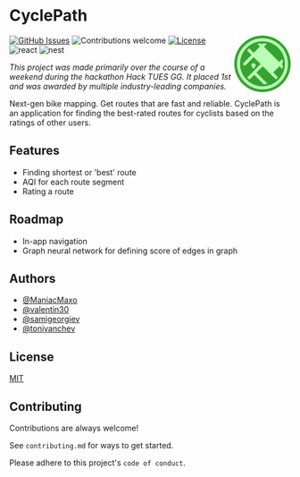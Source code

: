 # CyclePath

<img src="client/public/android-chrome-512x512.png" alt="logo" width="20%" align="right"/>

[![GitHub Issues](https://img.shields.io/github/issues/ManiacMaxo/CyclePath.svg)](https://github.com/ManiacMaxo/CyclePath/issues)
![Contributions welcome](https://img.shields.io/badge/contributions-welcome-orange.svg)
[![License](https://img.shields.io/badge/license-MIT-blue.svg)](https://opensource.org/licenses/MIT)
![react](https://img.shields.io/github/package-json/dependency-version/maniacmaxo/cyclepath/react?filename=client%2Fpackage.json&label=React)
![nest](https://img.shields.io/github/package-json/dependency-version/maniacmaxo/cyclepath/@nestjs/core?filename=server%2Fpackage.json&label=NestJS)

_This project was made primarily over the course of a weekend during the hackathon Hack TUES GG. It placed 1st and was awarded by multiple industry-leading companies._

Next-gen bike mapping. Get routes that are fast and reliable. CyclePath is an application for finding the best-rated routes for cyclists based on the ratings of other users.

## Features

-   Finding shortest or 'best' route
-   AQI for each route segment
-   Rating a route

## Roadmap

-   In-app navigation
-   Graph neural network for defining score of edges in graph

## Authors

-   [@ManiacMaxo](https://www.github.com/ManiacMaxo)
-   [@valentin30](https://www.github.com/valentin30)
-   [@samigeorgiev](https://github.com/samigeorgiev)
-   [@toniyanchev](https://github.com/toniyanchev)

## License

[MIT](https://choosealicense.com/licenses/mit/)

## Contributing

Contributions are always welcome!

See `contributing.md` for ways to get started.

Please adhere to this project's `code of conduct`.
